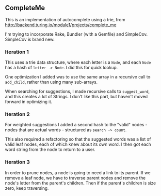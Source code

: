## CompleteMe

This is an implementation of autocomplete using a trie, from http://backend.turing.io/module1/projects/complete_me

I'm trying to incorporate Rake, Bundler (with a Gemfile) and SimpleCov. SimpleCov is brand new.


### Iteration 1
This uses a trie data structure, where each letter is a `Node`, and each `Node` has a hash of `letter -> Node`. I did this for quick lookup.

One optimization I added was to use the same array in a recursive call to `add_child`, rather than using many sub-arrays.

When searching for suggestions, I made recursive calls to `suggest_word`, and this creates a lot of Strings. I don't like this part, but haven't moved forward in optimizing it.

### Iteration 2
For weighted suggestions I added a second hash to the "valid" nodes - nodes that are actual words - structured as `search -> count`.

This also required a refactoring so that the suggested words was a list of valid leaf nodes, each of which knew about its own word. I then got each word string from the node to return to a user.

### Iteration 3
In order to prune nodes, a node is going to need a link to its parent. If we remove a leaf node, we have to traverse parent nodes and remove the node's letter from the parent's children. Then if the parent's children is size zero, keep traversing.
